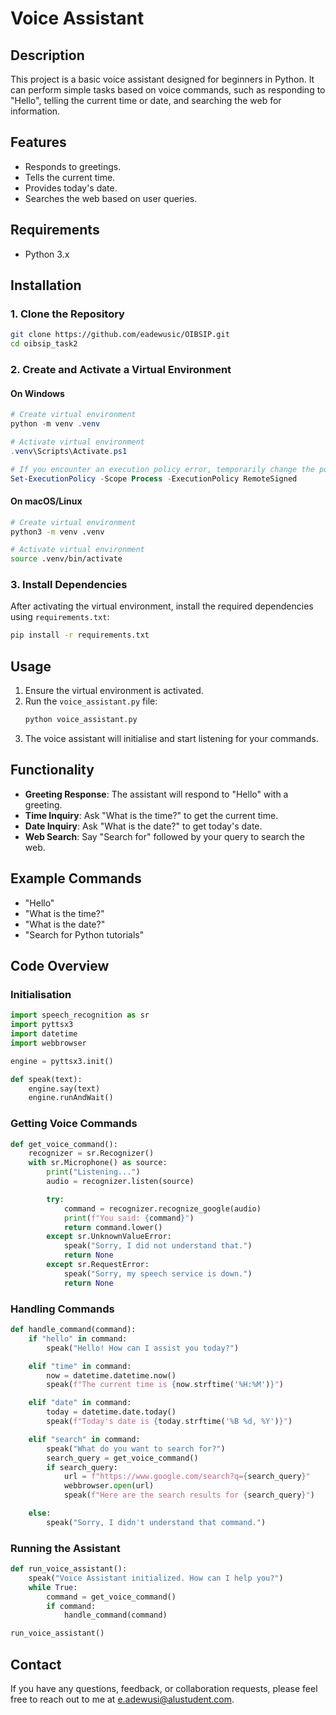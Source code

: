 # Voice Assistant

## Description

This project is a basic voice assistant designed for beginners in Python. It can perform simple tasks based on voice commands, such as responding to "Hello", telling the current time or date, and searching the web for information.

## Features

- Responds to greetings.
- Tells the current time.
- Provides today's date.
- Searches the web based on user queries.

## Requirements

- Python 3.x

## Installation

### 1. Clone the Repository

```bash
git clone https://github.com/eadewusic/OIBSIP.git
cd oibsip_task2
```

### 2. Create and Activate a Virtual Environment

#### On Windows

```powershell
# Create virtual environment
python -m venv .venv

# Activate virtual environment
.venv\Scripts\Activate.ps1

# If you encounter an execution policy error, temporarily change the policy
Set-ExecutionPolicy -Scope Process -ExecutionPolicy RemoteSigned
```

#### On macOS/Linux

```bash
# Create virtual environment
python3 -m venv .venv

# Activate virtual environment
source .venv/bin/activate
```

### 3. Install Dependencies

After activating the virtual environment, install the required dependencies using `requirements.txt`:

```bash
pip install -r requirements.txt
```

## Usage

1. Ensure the virtual environment is activated.
2. Run the `voice_assistant.py` file:
   ```bash
   python voice_assistant.py
   ```
3. The voice assistant will initialise and start listening for your commands.

## Functionality

- **Greeting Response**: The assistant will respond to "Hello" with a greeting.
- **Time Inquiry**: Ask "What is the time?" to get the current time.
- **Date Inquiry**: Ask "What is the date?" to get today's date.
- **Web Search**: Say "Search for" followed by your query to search the web.

## Example Commands

- "Hello"
- "What is the time?"
- "What is the date?"
- "Search for Python tutorials"

## Code Overview

### Initialisation

```python
import speech_recognition as sr
import pyttsx3
import datetime
import webbrowser

engine = pyttsx3.init()

def speak(text):
    engine.say(text)
    engine.runAndWait()
```

### Getting Voice Commands

```python
def get_voice_command():
    recognizer = sr.Recognizer()
    with sr.Microphone() as source:
        print("Listening...")
        audio = recognizer.listen(source)

        try:
            command = recognizer.recognize_google(audio)
            print(f"You said: {command}")
            return command.lower()
        except sr.UnknownValueError:
            speak("Sorry, I did not understand that.")
            return None
        except sr.RequestError:
            speak("Sorry, my speech service is down.")
            return None
```

### Handling Commands

```python
def handle_command(command):
    if "hello" in command:
        speak("Hello! How can I assist you today?")

    elif "time" in command:
        now = datetime.datetime.now()
        speak(f"The current time is {now.strftime('%H:%M')}")

    elif "date" in command:
        today = datetime.date.today()
        speak(f"Today's date is {today.strftime('%B %d, %Y')}")

    elif "search" in command:
        speak("What do you want to search for?")
        search_query = get_voice_command()
        if search_query:
            url = f"https://www.google.com/search?q={search_query}"
            webbrowser.open(url)
            speak(f"Here are the search results for {search_query}")

    else:
        speak("Sorry, I didn't understand that command.")
```

### Running the Assistant

```python
def run_voice_assistant():
    speak("Voice Assistant initialized. How can I help you?")
    while True:
        command = get_voice_command()
        if command:
            handle_command(command)

run_voice_assistant()
```

## Contact

If you have any questions, feedback, or collaboration requests, please feel free to reach out to me at [e.adewusi@alustudent.com](mailto:e.adewusi@alustudent.com).
